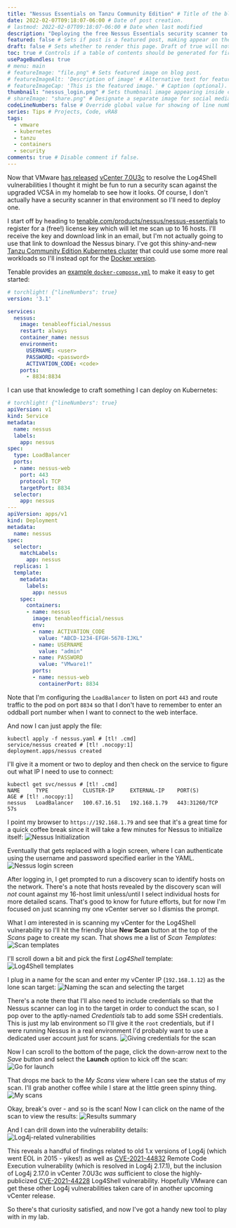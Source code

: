 ```yaml
---
title: "Nessus Essentials on Tanzu Community Edition" # Title of the blog post.
date: 2022-02-07T09:18:07-06:00 # Date of post creation.
# lastmod: 2022-02-07T09:18:07-06:00 # Date when last modified
description: "Deploying the free Nessus Essentials security scanner to a Tanzu Community Edition Kubernetes cluster in my homelab." # Description used for search engine.
featured: false # Sets if post is a featured post, making appear on the home page side bar.
draft: false # Sets whether to render this page. Draft of true will not be rendered.
toc: true # Controls if a table of contents should be generated for first-level links automatically.
usePageBundles: true
# menu: main
# featureImage: "file.png" # Sets featured image on blog post.
# featureImageAlt: 'Description of image' # Alternative text for featured image.
# featureImageCap: 'This is the featured image.' # Caption (optional).
thumbnail: "nessus_login.png" # Sets thumbnail image appearing inside card on homepage.
# shareImage: "share.png" # Designate a separate image for social media sharing.
codeLineNumbers: false # Override global value for showing of line numbers within code block.
series: Tips # Projects, Code, vRA8
tags:
  - vmware
  - kubernetes
  - tanzu
  - containers
  - security
comments: true # Disable comment if false.
---
```

Now that VMware [has released](https://blogs.vmware.com/vsphere/2022/01/announcing-availability-of-vsphere-7-update-3c.html) [vCenter 7.0U3c](https://docs.vmware.com/en/VMware-vSphere/7.0/rn/vsphere-vcenter-server-70u3c-release-notes.html) to resolve the Log4Shell vulnerabilities I thought it might be fun to run a security scan against the upgraded VCSA in my homelab to see how it looks. Of course, I don't actually have a security scanner in that environment so I'll need to deploy one.

I start off by heading to [tenable.com/products/nessus/nessus-essentials](https://www.tenable.com/products/nessus/nessus-essentials) to register for a (free!) license key which will let me scan up to 16 hosts. I'll receive the key and download link in an email, but I'm not actually going to use that link to download the Nessus binary. I've got this shiny-and-new [Tanzu Community Edition Kubernetes cluster](/tanzu-community-edition-k8s-homelab/) that could use some more real workloads so I'll instead opt for the [Docker version](https://hub.docker.com/r/tenableofficial/nessus).

Tenable provides an [example `docker-compose.yml`](https://community.tenable.com/s/article/Deploy-Nessus-docker-image-with-docker-compose) to make it easy to get started:
```yaml
# torchlight! {"lineNumbers": true}
version: '3.1'

services:
  nessus:
    image: tenableofficial/nessus
    restart: always
    container_name: nessus
    environment:
      USERNAME: <user>
      PASSWORD: <password>
      ACTIVATION_CODE: <code>
    ports:
      - 8834:8834
```

I can use that knowledge to craft something I can deploy on Kubernetes:
```yaml
# torchlight! {"lineNumbers": true}
apiVersion: v1
kind: Service
metadata:
  name: nessus
  labels:
    app: nessus
spec:
  type: LoadBalancer
  ports:
  - name: nessus-web
    port: 443
    protocol: TCP
    targetPort: 8834
  selector:
    app: nessus
---
apiVersion: apps/v1
kind: Deployment
metadata:
  name: nessus
spec:
  selector:
    matchLabels:
      app: nessus
  replicas: 1
  template:
    metadata:
      labels:
        app: nessus
    spec:
      containers:
      - name: nessus
        image: tenableofficial/nessus
        env:
        - name: ACTIVATION_CODE
          value: "ABCD-1234-EFGH-5678-IJKL"
        - name: USERNAME
          value: "admin"
        - name: PASSWORD
          value: "VMware1!"
        ports:
        - name: nessus-web
          containerPort: 8834
```

Note that I'm configuring the `LoadBalancer` to listen on port `443` and route traffic to the pod on port `8834` so that I don't have to remember to enter an oddball port number when I want to connect to the web interface.

And now I can just apply the file:
```shell
kubectl apply -f nessus.yaml # [tl! .cmd]
service/nessus created # [tl! .nocopy:1]
deployment.apps/nessus created
```

I'll give it a moment or two to deploy and then check on the service to figure out what IP I need to use to connect:
```shell
kubectl get svc/nessus # [tl! .cmd]
NAME     TYPE           CLUSTER-IP     EXTERNAL-IP    PORT(S)         AGE # [tl! .nocopy:1]
nessus   LoadBalancer   100.67.16.51   192.168.1.79   443:31260/TCP   57s
```

I point my browser to `https://192.168.1.79` and see that it's a great time for a quick coffee break since it will take a few minutes for Nessus to initialize itself:
![Nessus Initialization](nessus_init.png)

Eventually that gets replaced with a login screen, where I can authenticate using the username and password specified earlier in the YAML.
![Nessus login screen](nessus_login.png)

After logging in, I get prompted to run a discovery scan to identify hosts on the network. There's a note that hosts revealed by the discovery scan will *not* count against my 16-host limit unless/until I select individual hosts for more detailed scans. That's good to know for future efforts, but for now I'm focused on just scanning my one vCenter server so I dismiss the prompt.

 What I *am* interested in is scanning my vCenter for the Log4Shell vulnerability so I'll hit the friendly blue **New Scan** button at the top of the *Scans* page to create my scan. That shows me a list of *Scan Templates*:
![Scan templates](scan_templates.png)

I'll scroll down a bit and pick the first *Log4Shell* template:
![Log4Shell templates](log4shell_templates.png)

I plug in a name for the scan and enter my vCenter IP (`192.168.1.12`) as the lone scan target:
![Naming the scan and selecting the target](scan_setup_page_1.png)

There's a note there that I'll also need to include credentials so that the Nessus scanner can log in to the target in order to conduct the scan, so I pop over to the aptly-named *Credentials* tab to add some SSH credentials. This is just my lab environment so I'll give it the `root` credentials, but if I were running Nessus in a real environment I'd probably want to use a dedicated user account just for scans.
![Giving credentials for the scan](scan_setup_page2.png)

Now I can scroll to the bottom of the page, click the down-arrow next to the *Save* button and select the **Launch** option to kick off the scan:
![Go for launch](launch.png)

That drops me back to the *My Scans* view where I can see the status of my scan. I'll grab another coffee while I stare at the little green spinny thing.
![My scans](my_scans.gif)

Okay, break's over - and so is the scan! Now I can click on the name of the scan to view the results:
![Results summary](scan_results_summary.png)

And I can drill down into the vulnerability details:
![Log4j-related vulnerabilities](scan_results_log4j.png)

This reveals a handful of findings related to old 1.x versions of Log4j (which went EOL in 2015 - yikes!) as well as [CVE-2021-44832](https://nvd.nist.gov/vuln/detail/CVE-2021-44832) Remote Code Execution vulnerability (which is resolved in Log4j 2.17.1), but the inclusion of Log4j 2.17.0 in vCenter 7.0U3c *was* sufficient to close the highly-publicized [CVE-2021-44228](https://nvd.nist.gov/vuln/detail/CVE-2021-44228) Log4Shell vulnerability. Hopefully VMware can get these other Log4j vulnerabilities taken care of in another upcoming vCenter release.

So there's that curiosity satisfied, and now I've got a handy new tool to play with in my lab.